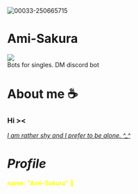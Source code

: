 ![00033-250665715](https://github.com/zedl3all/Ami-Sakura/assets/72595491/f1bc54b4-fdd0-4ac4-904a-9d67db02281c)

# Ami-Sakura 
![](https://img.shields.io/badge/Discord-7289DA?style=for-the-badge&logo=discord&logoColor=white)<br> 
Bots for singles. DM discord bot
# About me ☕️
<h3><strong> Hi >< </strong> <br></h3>
<i> <ins> I am rather shy and I prefer to be alone. ^_^ </ins> </i>
<i><h1> Profile </h1></i>
<h4 style="color:#FFFF00;">name: "Ami-Sakura"  🌸 <br></h4>
